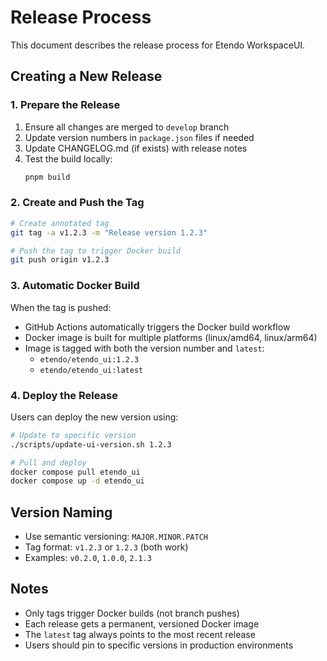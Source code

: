 # Release Process

This document describes the release process for Etendo WorkspaceUI.

## Creating a New Release

### 1. Prepare the Release

1. Ensure all changes are merged to `develop` branch
2. Update version numbers in `package.json` files if needed
3. Update CHANGELOG.md (if exists) with release notes
4. Test the build locally:
   ```bash
   pnpm build
   ```

### 2. Create and Push the Tag

```bash
# Create annotated tag
git tag -a v1.2.3 -m "Release version 1.2.3"

# Push the tag to trigger Docker build
git push origin v1.2.3
```

### 3. Automatic Docker Build

When the tag is pushed:
- GitHub Actions automatically triggers the Docker build workflow
- Docker image is built for multiple platforms (linux/amd64, linux/arm64)
- Image is tagged with both the version number and `latest`:
  - `etendo/etendo_ui:1.2.3`
  - `etendo/etendo_ui:latest`

### 4. Deploy the Release

Users can deploy the new version using:

```bash
# Update to specific version
./scripts/update-ui-version.sh 1.2.3

# Pull and deploy
docker compose pull etendo_ui
docker compose up -d etendo_ui
```

## Version Naming

- Use semantic versioning: `MAJOR.MINOR.PATCH`
- Tag format: `v1.2.3` or `1.2.3` (both work)
- Examples: `v0.2.0`, `1.0.0`, `2.1.3`

## Notes

- Only tags trigger Docker builds (not branch pushes)
- Each release gets a permanent, versioned Docker image
- The `latest` tag always points to the most recent release
- Users should pin to specific versions in production environments